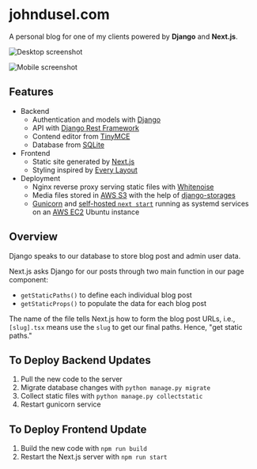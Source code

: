 # johndusel.com

A personal blog for one of my clients powered by **Django** and **Next.js**.

![Desktop screenshot](https://user-images.githubusercontent.com/26028162/225158718-4e205f11-863c-43e4-8a38-35df77d98b2b.png)

![Mobile screenshot](https://user-images.githubusercontent.com/26028162/225158832-0cca2dd4-3195-4843-b860-db1475e1b2c1.png)

## Features

- Backend
  - Authentication and models with [Django](https://www.djangoproject.com/)
  - API with [Django Rest Framework](https://www.django-rest-framework.org/)
  - Contend editor from [TinyMCE](https://www.tiny.cloud/)
  - Database from [SQLite](https://www.sqlite.org/index.html)
- Frontend
  - Static site generated by [Next.js](https://nextjs.org/)
  - Styling inspired by [Every Layout](https://every-layout.dev/)
- Deployment
  - Nginx reverse proxy serving static files with [Whitenoise](https://whitenoise.readthedocs.io/en/latest/)
  - Media files stored in [AWS S3](https://aws.amazon.com/s3/) with the help of [django-storages](https://django-storages.readthedocs.io/en/latest/)
  - [Gunicorn](https://gunicorn.org/) and [self-hosted `next start`](https://nextjs.org/docs/deployment#self-hosting) running as systemd services on an [AWS EC2](https://aws.amazon.com/ec2/) Ubuntu instance

## Overview

Django speaks to our database to store blog post and admin user data.

Next.js asks Django for our posts through two main function in our page component:

- `getStaticPaths()` to define each individual blog post
- `getStaticProps()` to populate the data for each blog post

The name of the file tells Next.js how to form the blog post URLs, i.e., `[slug].tsx` means use the `slug` to get our final paths. Hence, "get static paths."

## To Deploy Backend Updates

1. Pull the new code to the server
2. Migrate database changes with `python manage.py migrate`
3. Collect static files with `python manage.py collectstatic`
4. Restart gunicorn service

## To Deploy Frontend Update

1. Build the new code with `npm run build`
2. Restart the Next.js server with `npm run start`
